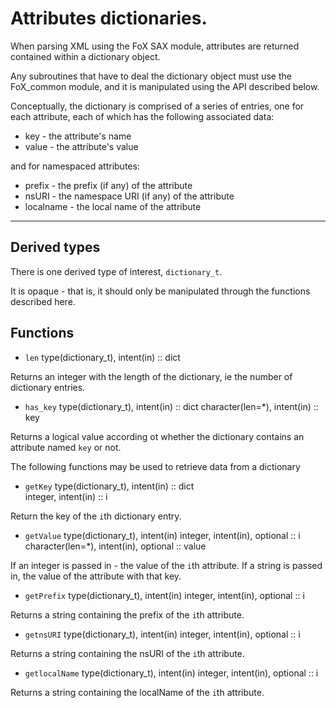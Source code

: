 # Attributes dictionaries.

When parsing XML using the FoX SAX module, attributes are returned contained within a dictionary object.

Any subroutines that have to deal the dictionary object must use the FoX_common module, and it is manipulated using the API described below.

Conceptually, the dictionary is comprised of a series of entries, one for each attribute, each of which has the following associated data:

* key - the attribute's name  
* value - the attribute's value

and for namespaced attributes:

* prefix - the prefix (if any) of the attribute
* nsURI - the namespace URI (if any) of the attribute
* localname - the local name of the attribute

------

## Derived types

There is one derived type of interest, `dictionary_t`.

It is opaque - that is, it should only be manipulated through the functions described here.

## Functions

* `len`
   type(dictionary_t), intent(in) :: dict

Returns an integer with the length of the dictionary, ie the number of dictionary entries.

* `has_key`
    type(dictionary_t), intent(in) :: dict
    character(len=*), intent(in) :: key

Returns a logical value according ot whether the dictionary contains an attribute named `key` or not.

The following functions may be used to retrieve data from a dictionary

* `getKey`
    type(dictionary_t), intent(in) :: dict  
    integer, intent(in) :: i

Return the key of the `i`th dictionary entry.

* `getValue`
    type(dictionary_t), intent(in)
    integer, intent(in), optional :: i
    character(len=*), intent(in), optional :: value

If an integer is passed in - the value of the `i`th attribute. If a string is passed in, the value of the attribute with that key.

* `getPrefix`
    type(dictionary_t), intent(in)
    integer, intent(in), optional :: i

Returns a string containing the prefix of the `i`th attribute.

* `getnsURI`
    type(dictionary_t), intent(in)
    integer, intent(in), optional :: i

Returns a string containing the nsURI of the `i`th attribute.

* `getlocalName`
    type(dictionary_t), intent(in)
    integer, intent(in), optional :: i

Returns a string containing the localName of the `i`th attribute.
